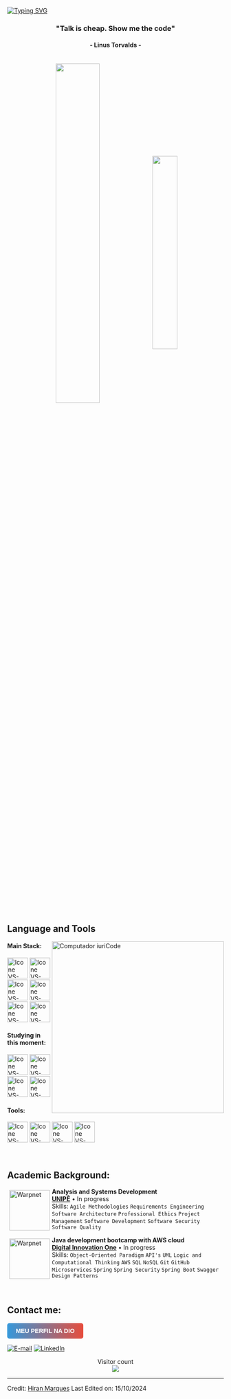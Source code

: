 [![Typing SVG](https://readme-typing-svg.herokuapp.com?color=FF3670&size=35&center=true&vCenter=true&width=1000&lines=Welcome+to+my+GitHub+profile!;My+name+is+Antonio+Gabriel;I'm+a+Developer;And+Student+of+Systems+Analysis+ana+Development)](https://git.io/typing-svg)

<h3 align="center">"Talk is cheap. Show me the code"</h3>
<h4 align="center">- Linus Torvalds -</h4>

<br>

<div align="center" style="margin-bottom:200px">
 <img width=45% align="center" src="https://github-readme-stats.vercel.app/api?username=GabaDev2412&theme=radical&show_icons=true&include_all_commits=true" />
 <img width=34% align="center" src="https://github-readme-stats.vercel.app/api/top-langs/?username=GabaDev2412&layout=compact&theme=radical" />
</div>

<br>

## Language and Tools

<img src="https://raw.githubusercontent.com/MicaelliMedeiros/micaellimedeiros/master/image/computer-illustration.png" min-width="400px" max-width="400px" width="400px" align="right" alt="Computador iuriCode">

#### Main Stack:

[<img height="48px" width="48px" alt="Icone VS-Code" src="https://skillicons.dev/icons?i=html"/>](https://developer.mozilla.org/pt-BR/docs/Web/HTML)
[<img height="48px" width="48px" alt="Icone VS-Code" src="https://skillicons.dev/icons?i=css"/>](https://developer.mozilla.org/pt-BR/docs/Web/CSS)
[<img height="48px" width="48px" alt="Icone VS-Code" src="https://skillicons.dev/icons?i=js"/>](https://developer.mozilla.org/pt-BR/docs/Web/JavaScript)
[<img height="48px" width="48px" alt="Icone VS-Code" src="https://skillicons.dev/icons?i=php"/>](https://www.php.net/docs.php)
[<img height="48px" width="48px" alt="Icone VS-Code" src="https://skillicons.dev/icons?i=nodejs"/>](https://nodejs.org/)
[<img height="48px" width="48px" alt="Icone VS-Code" src="https://skillicons.dev/icons?i=react"/>](https://react.dev/)

#### Studying in this moment:

[<img height="48px" width="48px" alt="Icone VS-Code" src="https://skillicons.dev/icons?i=docker"/>](https://docker.com/)
[<img height="48px" width="48px" alt="Icone VS-Code" src="https://skillicons.dev/icons?i=java"/>](https://www.java.com/)
[<img height="48px" width="48px" alt="Icone VS-Code" src="https://skillicons.dev/icons?i=mysql"/>](https://www.mysql.com/)
[<img height="48px" width="48px" alt="Icone VS-Code" src="https://skillicons.dev/icons?i=spring"/>](https://www.sring.com/)

#### Tools:

[<img height="48px" width="48px" alt="Icone VS-Code" src="https://skillicons.dev/icons?i=figma"/>](https://www.figma.com/)
[<img height="48px" width="48px" alt="Icone VS-Code" src="https://skillicons.dev/icons?i=vscode"/>](https://code.visualstudio.com/)
[<img height="48px" width="48px" alt="Icone VS-Code" src="https://skillicons.dev/icons?i=github"/>](https://github.com/)
[<img height="48px" width="48px" alt="Icone VS-Code" src="https://skillicons.dev/icons?i=git"/>](https://git-scm.com/)

<br>

## Academic Background:

[<img align="left" height="94px" width="94px" style="margin: 5px;" alt="Warpnet" src="https://bancariospb.com.br/wp-content/uploads/2021/04/unipe.jpg"/>](https://www.unipe.edu.br/)
**Analysis and Systems Development** \
[**UNIPÊ**](https://www.unipe.edu.br/) • In progress\
Skills: `Agile Methodologies` `Requirements Engineering` `Software Architecture` `Professional Ethics`
`Project Management` `Software Development` `Software Security` `Software Quality`

[<img align="left" height="94px" width="94px" style="margin: 5px;" alt="Warpnet" src="https://asset.brandfetch.io/idUQfJyQk7/idX7UJdxye.jpeg"/>](https://www.dio.me/)
**Java development bootcamp with AWS cloud** \
[**Digital Innovation One**]([https://www.dio.me](https://www.dio.me/users/hiran2510)/) • In progress \
Skills: `Object-Oriented Paradigm` `API's` `UML` `Logic and Computational Thinking` `AWS` `SQL` `NoSQL` `Git` `GitHub` `Microservices` `Spring` `Spring Security` `Spring Boot` `Swagger` `Design Patterns`

<br>

## Contact me:

<a href="https://www.dio.me/users/antonio_gabrielTI" style="display: inline-block; padding: 10px 20px; border-radius: 5px; text-decoration: none; color: #fff; font-family: Arial, sans-serif; font-weight: bold; text-transform: uppercase; background: linear-gradient(to right, #3498db, #e74c3c); transition: background-color 0.3s ease;">Meu Perfil na DIO</a>

[![E-mail](https://img.shields.io/badge/-Email-054F77?style=for-the-badge&logo=microsoft-outlook&logoColor=white)](mailto:hiran2510!gmail.com)
[![LinkedIn](https://img.shields.io/badge/LinkedIn-0077B5?style=for-the-badge&logo=linkedin&logoColor=white)](https://www.linkedin.com/in/hiran-marques/)

 
<div align="center"> 
  Visitor count<br>
  <img src="https://profile-counter.glitch.me/nerigleston/count.svg"/>
</div>

---

Credit: [Hiran Marques](https://github.com/hiranmarques)
Last Edited on: 15/10/2024
